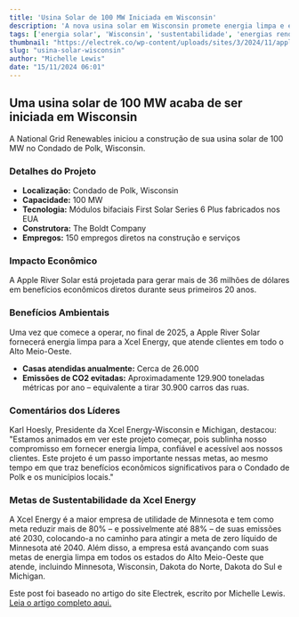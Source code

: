 ```yaml
---
title: 'Usina Solar de 100 MW Iniciada em Wisconsin'
description: 'A nova usina solar em Wisconsin promete energia limpa e empregos na construção.'
tags: ['energia solar', 'Wisconsin', 'sustentabilidade', 'energias renováveis']
thumbnail: "https://electrek.co/wp-content/uploads/sites/3/2024/11/apple-river-feature-image.jpg?quality=82&strip=all&w=1600"
slug: "usina-solar-wisconsin"
author: "Michelle Lewis"
date: "15/11/2024 06:01"
---
```


## Uma usina solar de 100 MW acaba de ser iniciada em Wisconsin

A National Grid Renewables iniciou a construção de sua usina solar de 100 MW no Condado de Polk, Wisconsin.

### Detalhes do Projeto
- **Localização:** Condado de Polk, Wisconsin  
- **Capacidade:** 100 MW  
- **Tecnologia:** Módulos bifaciais First Solar Series 6 Plus fabricados nos EUA  
- **Construtora:** The Boldt Company  
- **Empregos:** 150 empregos diretos na construção e serviços  

### Impacto Econômico
A Apple River Solar está projetada para gerar mais de 36 milhões de dólares em benefícios econômicos diretos durante seus primeiros 20 anos.

### Benefícios Ambientais
Uma vez que comece a operar, no final de 2025, a Apple River Solar fornecerá energia limpa para a Xcel Energy, que atende clientes em todo o Alto Meio-Oeste. 

- **Casas atendidas anualmente:** Cerca de 26.000  
- **Emissões de CO2 evitadas:** Aproximadamente 129.900 toneladas métricas por ano – equivalente a tirar 30.900 carros das ruas.

### Comentários dos Líderes
Karl Hoesly, Presidente da Xcel Energy-Wisconsin e Michigan, destacou:  
"Estamos animados em ver este projeto começar, pois sublinha nosso compromisso em fornecer energia limpa, confiável e acessível aos nossos clientes. Este projeto é um passo importante nessas metas, ao mesmo tempo em que traz benefícios econômicos significativos para o Condado de Polk e os municípios locais."

### Metas de Sustentabilidade da Xcel Energy
A Xcel Energy é a maior empresa de utilidade de Minnesota e tem como meta reduzir mais de 80% – e possivelmente até 88% – de suas emissões até 2030, colocando-a no caminho para atingir a meta de zero líquido de Minnesota até 2040. Além disso, a empresa está avançando com suas metas de energia limpa em todos os estados do Alto Meio-Oeste que atende, incluindo Minnesota, Wisconsin, Dakota do Norte, Dakota do Sul e Michigan.

Este post foi baseado no artigo do site Electrek, escrito por Michelle Lewis. [Leia o artigo completo aqui.](https://electrek.co/2024/11/14/a-100-mw-solar-farm-just-broke-ground-in-wisconsin/)